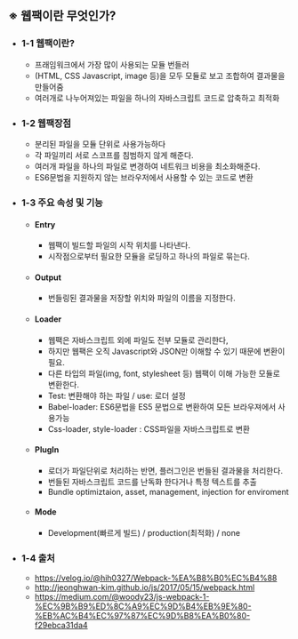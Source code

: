 ## ※ 웹팩이란 무엇인가?

-   ### 1-1 웹팩이란?
    -   프래임워크에서 가장 많이 사용되는 모듈 번들러
    -   (HTML, CSS Javascript, image 등)을 모두 모듈로 보고 조합하여 결과물을 만들어줌
    -   여러개로 나누어져있는 파일을 하나의 자바스크립트 코드로 압축하고 최적화
-   ### 1-2 웹팩장점

    -   분리된 파일을 모듈 단위로 사용가능하다
    -   각 파일끼리 서로 스코프를 침범하지 않게 해준다.
    -   여러개 파일을 하나의 파일로 변경하여 네트워크 비용을 최소화해준다.
    -   ES6문법을 지원하지 않는 브라우저에서 사용할 수 있는 코드로 변환

-   ### 1-3 주요 속성 및 기능

    -   #### Entry

        -   웹팩이 빌드할 파일의 시작 위치를 나타낸다.
        -   시작점으로부터 필요한 모듈을 로딩하고 하나의 파일로 묶는다.

    -   #### Output

        -   번들링된 결과물을 저장할 위치와 파일의 이름을 지정한다.

    -   #### Loader

        -   웹팩은 자바스크립트 외에 파일도 전부 모듈로 관리한다,
        -   하지만 웹팩은 오직 Javascript와 JSON만 이해할 수 있기 때문에 변환이 필요.
        -   다른 타입의 파일(img, font, stylesheet 등) 웹팩이 이해 가능한 모듈로 변환한다.
        -   Test: 변환해야 하는 파일 / use: 로더 설정
        -   Babel-loader: ES6문법을 ES5 문법으로 변환하여 모든 브라우져에서 사용가능
        -   Css-loader, style-loader : CSS파일을 자바스크립트로 변환

    -   #### PlugIn

        -   로더가 파일단위로 처리하는 반면, 플러그인은 번들된 결과물을 처리한다.
        -   번들된 자바스크립트 코드를 난독화 한다거나 특정 텍스트를 추출
        -   Bundle optimiztaion, asset, management, injection for enviroment

    -   #### Mode

        -   Development(빠르게 빌드) / production(최적화) / none

-   ### 1-4 출처
    -   https://velog.io/@hih0327/Webpack-%EA%B8%B0%EC%B4%88
    -   http://jeonghwan-kim.github.io/js/2017/05/15/webpack.html
    -   https://medium.com/@woody23/js-webpack-1-%EC%9B%B9%ED%8C%A9%EC%9D%B4%EB%9E%80-%EB%AC%B4%EC%97%87%EC%9D%B8%EA%B0%80-f29ebca31da4
